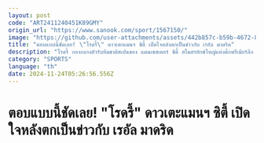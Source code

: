 ```yaml
---
layout: post
code: "ART2411240451K89GMY"
origin_url: "https://www.sanook.com/sport/1567150/"
image: "https://github.com/user-attachments/assets/442b857c-b59b-4672-829c-54800c3287d6"
title: "ตอบแบบนี้ชัดเลย! \"โรดรี้\" ดาวเตะแมนฯ ซิตี้ เปิดใจหลังตกเป็นข่าวกับ เรอัล มาดริด"
description: "โรดรี้ กองกลางตัวรับทีมชาติสเปนของ แมนเชสเตอร์ ซิตี้ สโมสรยักษ์ใหญ่แห่งศึกพรีเมียร์ลีก ยอมรับว่า รู้สึกภูมิใจที่มีข่าวว่า เรอัล มาดริด ให้ความใจจะคว้าตัวไปร่วมทีม แต่ก็ยังมีความสุขดีกับการค้าแข้งในสีเสื้อ “เรือใบสีฟ้า”"
category: "SPORTS"
language: "th"
date: 2024-11-24T05:26:56.556Z
---
```


# ตอบแบบนี้ชัดเลย! "โรดรี้" ดาวเตะแมนฯ ซิตี้ เปิดใจหลังตกเป็นข่าวกับ เรอัล มาดริด